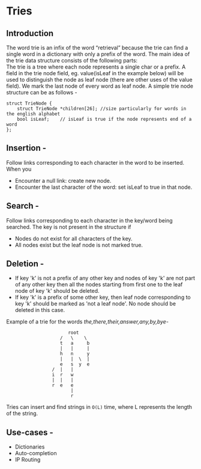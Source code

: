 # Tries

## Introduction
The word trie is an infix of the word “retrieval” because the trie can find a single word in a dictionary with only a prefix of the word.
The main idea of the trie data structure consists of the following parts:  
The trie is a tree where each node represents a single char or a prefix.
A field in the trie node field, eg. value(isLeaf in the example below) will be used to distinguish the node as leaf node (there are other uses of the value field).
We mark the last node of every word as leaf node.
A simple trie node structure can be as follows - 
```
struct TrieNode {
    struct TrieNode *children[26]; //size particularly for words in the english alphabet
    bool isLeaf;    // isLeaf is true if the node represents end of a word
};
```
## Insertion -  
Follow links corresponding to each character in the word to be inserted. When you
* Encounter a null link: create new node.
* Encounter the last character of the word: set isLeaf to true in that node.

## Search - 
Follow links corresponding to each character in the key/word being searched. The key is not present in the structure if
* Nodes do not exist for all characters of the key.
* All nodes exist but the leaf node is not marked true.

## Deletion - 
* If key 'k' is not a prefix of any other key and nodes of key 'k' are not part of any other key then all the nodes 
starting from first one to the leaf node of key 'k' should be deleted. 
* If key 'k' is a prefix of some other key, then leaf node corresponding to key 'k' should be marked as 'not a leaf node'.
No node should be deleted in this case.

Example of a trie for the words _the,there,their,answer,any,by,bye_- 
```
                       root
                    /   \    \
                    t   a     b
                    |   |     |
                    h   n     y
                    |   |  \  |
                    e   s  y  e
                 /  |   |
                 i  r   w
                 |  |   |
                 r  e   e
                        |
                        r
```
Tries can insert and find strings in `O(L)` time, where L represents the length of the string.


## Use-cases -
* Dictionaries
* Auto-completion
* IP Routing
